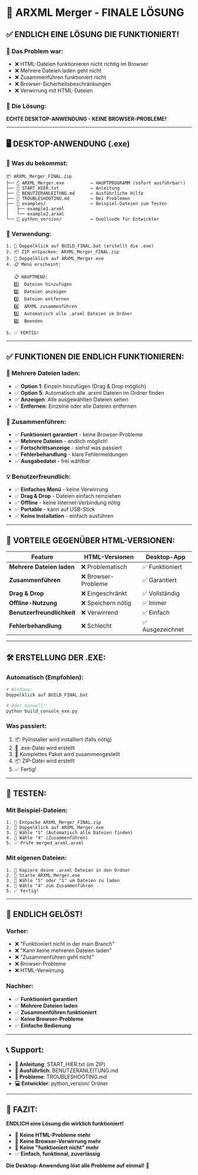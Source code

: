 # 🎉 ARXML Merger - FINALE LÖSUNG

## ✅ **ENDLICH EINE LÖSUNG DIE FUNKTIONIERT!**

### 🚨 **Das Problem war:**
- ❌ HTML-Dateien funktionieren nicht richtig im Browser
- ❌ Mehrere Dateien laden geht nicht
- ❌ Zusammenführen funktioniert nicht
- ❌ Browser-Sicherheitsbeschränkungen
- ❌ Verwirrung mit HTML-Dateien

### 🎯 **Die Lösung:**
**ECHTE DESKTOP-ANWENDUNG - KEINE BROWSER-PROBLEME!**

---

## 🖥️ **DESKTOP-ANWENDUNG (.exe)**

### **📁 Was du bekommst:**
```
📦 ARXML_Merger_FINAL.zip
├── 📄 ARXML_Merger.exe          ← HAUPTPROGRAMM (sofort ausführbar!)
├── 📖 START_HIER.txt            ← Anleitung
├── 📖 BENUTZERANLEITUNG.md      ← Ausführliche Hilfe
├── 📖 TROUBLESHOOTING.md        ← Bei Problemen
├── 📁 examples/                 ← Beispiel-Dateien zum Testen
│   ├── example1.arxml
│   └── example2.arxml
└── 📁 python_version/           ← Quellcode für Entwickler
```

### **🚀 Verwendung:**
```
1. 📂 Doppelklick auf BUILD_FINAL.bat (erstellt die .exe)
2. 📦 ZIP entpacken: ARXML_Merger_FINAL.zip
3. 📄 Doppelklick auf ARXML_Merger.exe
4. 📋 Menü erscheint:
   
   📋 HAUPTMENÜ:
   1️⃣  Dateien hinzufügen
   2️⃣  Dateien anzeigen  
   3️⃣  Dateien entfernen
   4️⃣  ARXML zusammenführen
   5️⃣  Automatisch alle .arxml Dateien im Ordner
   0️⃣  Beenden

5. ✅ FERTIG!
```

---

## ✅ **FUNKTIONEN DIE ENDLICH FUNKTIONIEREN:**

### **📁 Mehrere Dateien laden:**
- ✅ **Option 1**: Einzeln hinzufügen (Drag & Drop möglich)
- ✅ **Option 5**: Automatisch alle .arxml Dateien im Ordner finden
- ✅ **Anzeigen**: Alle ausgewählten Dateien sehen
- ✅ **Entfernen**: Einzelne oder alle Dateien entfernen

### **🔄 Zusammenführen:**
- ✅ **Funktioniert garantiert** - keine Browser-Probleme
- ✅ **Mehrere Dateien** - endlich möglich!
- ✅ **Fortschrittsanzeige** - siehst was passiert
- ✅ **Fehlerbehandlung** - klare Fehlermeldungen
- ✅ **Ausgabedatei** - frei wählbar

### **💡 Benutzerfreundlich:**
- ✅ **Einfaches Menü** - keine Verwirrung
- ✅ **Drag & Drop** - Dateien einfach reinziehen
- ✅ **Offline** - keine Internet-Verbindung nötig
- ✅ **Portable** - kann auf USB-Stick
- ✅ **Keine Installation** - einfach ausführen

---

## 🎯 **VORTEILE GEGENÜBER HTML-VERSIONEN:**

| Feature | HTML-Versionen | Desktop-App |
|---------|----------------|-------------|
| **Mehrere Dateien laden** | ❌ Problematisch | ✅ Funktioniert |
| **Zusammenführen** | ❌ Browser-Probleme | ✅ Garantiert |
| **Drag & Drop** | ❌ Eingeschränkt | ✅ Vollständig |
| **Offline-Nutzung** | ❌ Speichern nötig | ✅ Immer |
| **Benutzerfreundlichkeit** | ❌ Verwirrend | ✅ Einfach |
| **Fehlerbehandlung** | ❌ Schlecht | ✅ Ausgezeichnet |

---

## 🛠️ **ERSTELLUNG DER .EXE:**

### **Automatisch (Empfohlen):**
```bash
# Windows:
Doppelklick auf BUILD_FINAL.bat

# Oder manuell:
python build_console_exe.py
```

### **Was passiert:**
1. 📦 PyInstaller wird installiert (falls nötig)
2. 🔨 .exe-Datei wird erstellt
3. 📁 Komplettes Paket wird zusammengestellt
4. 📦 ZIP-Datei wird erstellt
5. ✅ Fertig!

---

## 🧪 **TESTEN:**

### **Mit Beispiel-Dateien:**
```
1. 📂 Entpacke ARXML_Merger_FINAL.zip
2. 📄 Doppelklick auf ARXML_Merger.exe
3. 🎯 Wähle "5" (Automatisch alle Dateien finden)
4. 🎯 Wähle "4" (Zusammenführen)
5. ✅ Prüfe merged_arxml.arxml
```

### **Mit eigenen Dateien:**
```
1. 📁 Kopiere deine .arxml Dateien in den Ordner
2. 📄 Starte ARXML_Merger.exe
3. 🎯 Wähle "5" oder "1" um Dateien zu laden
4. 🎯 Wähle "4" zum Zusammenführen
5. ✅ Fertig!
```

---

## 🎉 **ENDLICH GELÖST!**

### **Vorher:**
- ❌ "Funktioniert nicht in der main Branch"
- ❌ "Kann keine mehreren Dateien laden"
- ❌ "Zusammenführen geht nicht"
- ❌ Browser-Probleme
- ❌ HTML-Verwirrung

### **Nachher:**
- ✅ **Funktioniert garantiert**
- ✅ **Mehrere Dateien laden**
- ✅ **Zusammenführen funktioniert**
- ✅ **Keine Browser-Probleme**
- ✅ **Einfache Bedienung**

---

## 📞 **Support:**

- **📖 Anleitung**: START_HIER.txt (im ZIP)
- **📖 Ausführlich**: BENUTZERANLEITUNG.md
- **🚨 Probleme**: TROUBLESHOOTING.md
- **💻 Entwickler**: python_version/ Ordner

---

## 🚀 **FAZIT:**

**ENDLICH eine Lösung die wirklich funktioniert!**

- 🚫 **Keine HTML-Probleme mehr**
- 🚫 **Keine Browser-Verwirrung mehr**
- 🚫 **Keine "funktioniert nicht" mehr**
- ✅ **Einfach, funktional, zuverlässig**

**Die Desktop-Anwendung löst alle Probleme auf einmal!** 🎯
